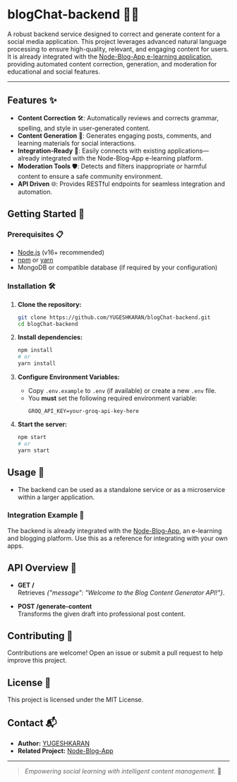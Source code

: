 # blogChat-backend 🚀📝

A robust backend service designed to correct and generate content for a social media application. This project leverages advanced natural language processing to ensure high-quality, relevant, and engaging content for users. It is already integrated with the [Node-Blog-App e-learning application](https://github.com/YUGESHKARAN/Node-Blog-App.git), providing automated content correction, generation, and moderation for educational and social features.

---

## Features ✨

- **Content Correction** 🛠️: Automatically reviews and corrects grammar, spelling, and style in user-generated content.
- **Content Generation** 🤖: Generates engaging posts, comments, and learning materials for social interactions.
- **Integration-Ready** 🔗: Easily connects with existing applications—already integrated with the Node-Blog-App e-learning platform.
- **Moderation Tools** 🛡️: Detects and filters inappropriate or harmful content to ensure a safe community environment.
- **API Driven** 🌐: Provides RESTful endpoints for seamless integration and automation.

## Getting Started 🚦

### Prerequisites 📋

- [Node.js](https://nodejs.org/) (v16+ recommended)
- [npm](https://www.npmjs.com/) or [yarn](https://yarnpkg.com/)
- MongoDB or compatible database (if required by your configuration)

### Installation 🛠️

1. **Clone the repository:**
   ```bash
   git clone https://github.com/YUGESHKARAN/blogChat-backend.git
   cd blogChat-backend
   ```

2. **Install dependencies:**
   ```bash
   npm install
   # or
   yarn install
   ```

3. **Configure Environment Variables:**
   - Copy `.env.example` to `.env` (if available) or create a new `.env` file.
   - You **must** set the following required environment variable:
     ```
     GROQ_API_KEY=your-groq-api-key-here
     ```

4. **Start the server:**
   ```bash
   npm start
   # or
   yarn start
   ```

## Usage 📡

- The backend can be used as a standalone service or as a microservice within a larger application.

### Integration Example 🔄

The backend is already integrated with the [Node-Blog-App](https://github.com/YUGESHKARAN/Node-Blog-App.git), an e-learning and blogging platform. Use this as a reference for integrating with your own apps.

## API Overview 📑

- **GET /**  
  Retrieves _{"message": "Welcome to the Blog Content Generator API!"}_.

- **POST /generate-content**  
  Transforms the given draft into professional post content.



## Contributing 🤝

Contributions are welcome! Open an issue or submit a pull request to help improve this project.

## License 📝

This project is licensed under the MIT License.

## Contact 📬

- **Author:** [YUGESHKARAN](https://github.com/YUGESHKARAN)
- **Related Project:** [Node-Blog-App](https://github.com/YUGESHKARAN/Node-Blog-App.git)

---

> _Empowering social learning with intelligent content management._ 🌟
